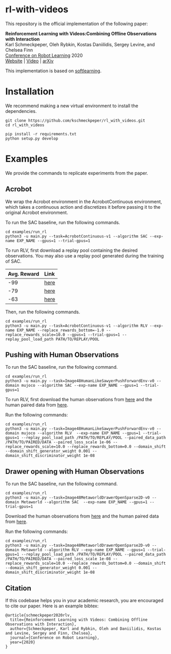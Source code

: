 # rl-with-videos

This repository is the official implementation of the following paper:

**Reinforcement Learning with Videos:Combining Offline Observations with Interaction**<br/>
Karl Schmeckpeper, Oleh Rybkin, Kostas Daniilidis, Sergey Levine, and Chelsea Finn <br/>
[Conference on Robot Learning](https://www.robot-learning.org/) 2020 <br/>
[Website](https://sites.google.com/view/rl-with-videos) | [Video](https://www.youtube.com/watch?v=aIWr4fhzPFA) | [arXiv](https://arxiv.org/abs/2011.06507)



This implementation is based on [softlearning](https://github.com/rail-berkeley/softlearning).


# Installation

We recommend making a new virtual environment to install the dependencies.

```
git clone https://github.com/kschmeckpeper/rl_with_videos.git
cd rl_with_videos

pip install -r requirements.txt
python setup.py develop
```


# Examples
We provide the commands to replicate experiments from the paper.

## Acrobot
We wrap the Acrobot environment in the AcrobotContinuous environment, which takes a continuous action and discretizes it before passing it to the original Acrobot environment.

To run the SAC baseline, run the following commands.
```
cd examples/run_rl
python3 -u main.py --task=AcrobotContinuous-v1 --algorithm SAC --exp-name EXP_NAME --gpus=1 --trial-gpus=1
```


To run RLV, first download a replay pool containing the desired observations.  You may also use a replay pool generated during the training of SAC.

| Avg. Reward | Link |
| :----- | :----- |
| -99 | [here](https://drive.google.com/file/d/16Je5LcjTM_7VJ4oEjxNrAyoXhFdzHrwT/view?usp=sharing) |
| -79 | [here](https://drive.google.com/file/d/10v6TPAjQEoj9649qx4b76siwzTNwGL-8/view?usp=sharing) |
| -63 | [here](https://drive.google.com/file/d/15pqxuLvD-PjkWsdZl2FRyekpOhC88LPE/view?usp=sharing) |

Then, run the following commands.

```
cd examples/run_rl
python3 -u main.py --task=AcrobotContinuous-v1 --algorithm RLV --exp-name EXP_NAME --replace_rewards_bottom=-1.0 --replace_rewards_scale=10.0 --gpus=1 --trial-gpus=1 --replay_pool_load_path PATH/TO/REPLAY/POOL
```

## Pushing with Human Observations

To run the SAC baseline, run the following command.

```
cd examples/run_rl
python3 -u main.py --task=Image48HumanLikeSawyerPushForwardEnv-v0 --domain mujoco --algorithm SAC --exp-name EXP_NAME --gpus=1 --trial-gpus=1
```

To run RLV, first download the human observations from [here](https://drive.google.com/file/d/1osBobdYMwlqSEs5UA6UXzpiCPlbm1FNR/view?usp=sharing) and the human paired data from [here](https://drive.google.com/file/d/1qK2EoHMaOPAmACIxLbxI0C34gyH_UiWB/view?usp=sharing).

Run the following commands:

```
cd examples/run_rl
python3 -u main.py --task=Image48HumanLikeSawyerPushForwardEnv-v0 --domain mujoco --algorithm RLV  --exp-name EXP_NAME --gpus=1 --trial-gpus=1 --replay_pool_load_path /PATH/TO/REPLAY/POOL --paired_data_path /PATH/TO/PAIRED/DATA --paired_loss_scale 1e-06 --replace_rewards_scale=10.0 --replace_rewards_bottom=0.0 --domain_shift --domain_shift_generator_weight 0.001 --domain_shift_discriminator_weight 1e-08
```


## Drawer opening with Human Observations

To run the SAC baseline, run the following command.

```
cd examples/run_rl
python3 -u main.py --task=Image48MetaworldDrawerOpenSparse2D-v0 --domain Metaworld --algorithm SAC  --exp-name EXP_NAME --gpus=1 --trial-gpus=1
```


Download the human observations from [here](https://drive.google.com/file/d/1LhJ5LE8FkiBI9i7KRtv-wFmsN5xvLkzu/view?usp=sharing) and the human paired data from [here](https://drive.google.com/file/d/1z-4XJevn-S2yHf8usk2Cv_NfzlT-pTYQ/view?usp=sharing).

Run the following commands:
```
cd examples/run_rl
python3 -u main.py --task=Image48MetaworldDrawerOpenSparse2D-v0 --domain Metaworld --algorithm RLV --exp-name EXP_NAME --gpus=1 --trial-gpus=1 --replay_pool_load_path /PATH/TO/REPLAY/POOL --paired_data_path /PATH/TO/PAIRED/DATA --paired_loss_scale 1e-08 --replace_rewards_scale=10.0 --replace_rewards_bottom=0.0 --domain_shift --domain_shift_generator_weight 0.001 --domain_shift_discriminator_weight 1e-08
```




## Citation
If this codebase helps you in your academic research, you are encouraged to cite our paper. Here is an example bibtex:
```
@article{schmeckpeper2020rlv,
  title={Reinforcement Learning with Videos: Combining Offline Observations with Interaction},
  author={Schmeckpeper, Karl and Rybkin, Oleh and Daniilidis, Kostas and Levine, Sergey and Finn, Chelsea},
  journal={Conference on Robot Learning},
  year={2020}
}
```



